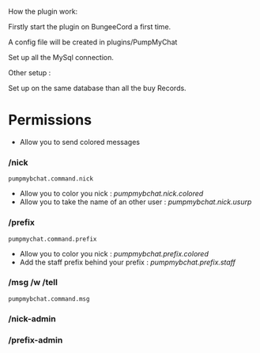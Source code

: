 How the plugin work:

Firstly start the plugin on BungeeCord a first time.

A config file will be created in plugins/PumpMyChat

Set up all the MySql connection. 

Other setup :

Set up on the same database than all the buy Records.


# Permissions

- Allow you to send colored messages

### /nick 
`pumpmybchat.command.nick`
- Allow you to color you nick : *pumpmybchat.nick.colored*
- Allow you to take the name of an other user : *pumpmybchat.nick.usurp*

### /prefix 
`pumpmychat.command.prefix`
- Allow you to color you nick : *pumpmybchat.prefix.colored*
- Add the staff prefix behind your prefix : *pumpmybchat.prefix.staff*

### /msg /w /tell 
`pumpmybchat.command.msg`

### /nick-admin

### /prefix-admin
